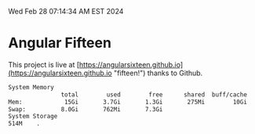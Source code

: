 Wed Feb 28 07:14:34 AM EST 2024

# Angular Fifteen


This project is live at [https://angularsixteen.github.io](https://angularsixteen.github.io "fifteen!") thanks to Github.

```bash
System Memory
               total        used        free      shared  buff/cache   available
Mem:            15Gi       3.7Gi       1.3Gi       275Mi        10Gi        11Gi
Swap:          8.0Gi       762Mi       7.3Gi
System Storage
514M	.
```
```bash
